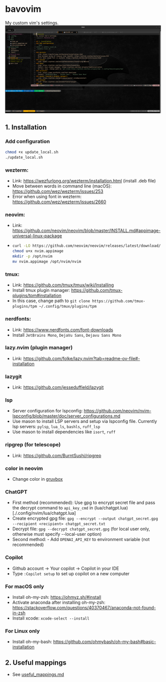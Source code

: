 # bavovim
My custom vim's settings.
![plot](./bavovim.png)

## 1. Installation 
### Add configuration
```bash
chmod +x update_local.sh
./update_local.sh
```
### wezterm: 
- Link: https://wezfurlong.org/wezterm/installation.html (install .deb file)
- Move between words in command line (macOS): https://github.com/wez/wezterm/issues/253
- Error when using font in wezterm: https://github.com/wez/wezterm/issues/2660
### neovim: 
- Link: https://github.com/neovim/neovim/blob/master/INSTALL.md#appimage-universal-linux-package
- ```bash
  curl -LO https://github.com/neovim/neovim/releases/latest/download/nvim.appimage
  chmod u+x nvim.appimage
  mkdir -p /opt/nvim
  mv nvim.appimage /opt/nvim/nvim
  ```
### tmux: 
- Link: https://github.com/tmux/tmux/wiki/Installing
- Install tmux plugin manager: https://github.com/tmux-plugins/tpm#installation
- In this case, change path to `git clone https://github.com/tmux-plugins/tpm ~/.config/tmux/plugins/tpm`
### nerdfonts: 
- Link: https://www.nerdfonts.com/font-downloads
- Install `JetBrains Mono`, `DejaVu Sans`, `Dejavu Sans Mono`
### lazy.nvim (plugin manager)
- Link: https://github.com/folke/lazy.nvim?tab=readme-ov-file#-installation
### lazygit
- Link: https://github.com/jesseduffield/lazygit
### lsp
- Server configuration for lspconfig: https://github.com/neovim/nvim-lspconfig/blob/master/doc/server_configurations.md
- Use mason to install LSP servers and setup via lspconfig file. Currently lsp servers: `pylsp`, `lua_ls`, `bashls`, `ruff_lsp`
- Use mason to install dependencies like `isort`, `ruff`
### ripgrep (for telescope)
- Link: https://github.com/BurntSushi/ripgrep
### color in neovim
- Change color in [gruvbox](./.config/)
### ChatGPT
- First method (recommended): Use gpg to encrypt secret file and pass the decrypt command to `api_key_cmd` in (lua/chatgpt.lua)[./.config/nvim/lua/chatgpt.lua]
 - Create encrypted gpg file: `gpg --encrypt --output chatgpt_secret.gpg --recipient <recipient> chatgpt_secret.txt`
 - Decrypt file: `gpg --decrypt chatgpt_secret.gpg` (for local user only, otherwise must specify --local-user option)
- Second method: - Add `OPENAI_API_KEY` to environment variable (not recommended)
### Copilot
- Github account -> Your copilot -> Copilot in your IDE
- Type `:Copilot setup` to set up copilot on a new computer
### For macOS only
- Install oh-my-zsh: https://ohmyz.sh/#install 
- Activate anaconda after installing oh-my-zsh: https://stackoverflow.com/questions/40370467/anaconda-not-found-in-zsh
- Install xcode: `xcode-select --install`
### For Linux only
- Install oh-my-bash: https://github.com/ohmybash/oh-my-bash#basic-installation

## 2. Useful mappings
- See [useful_mappings.md](./docs/useful_mappings.md)

